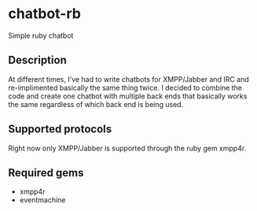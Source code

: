 chatbot-rb
==========

Simple ruby chatbot

Description
-----------

At different times, I've had to write chatbots for XMPP/Jabber and IRC and
re-implimented basically the same thing twice. I decided to combine
the code and create one chatbot with multiple back ends that basically
works the same regardless of which back end is being used.

Supported protocols
-------------------

Right now only XMPP/Jabber is supported through the ruby gem xmpp4r.

Required gems
-------------

 - xmpp4r
 - eventmachine

